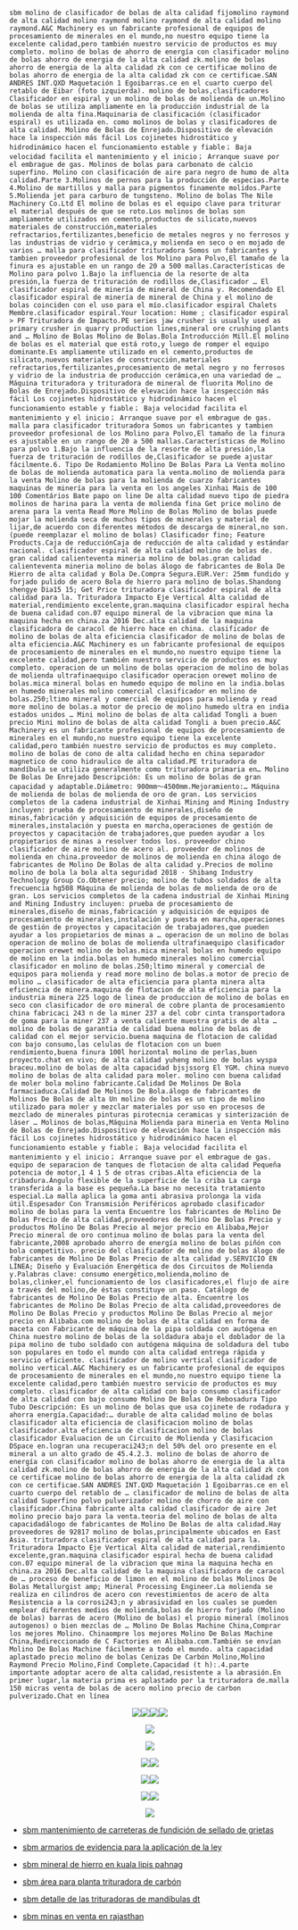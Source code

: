 
```
sbm molino de clasificador de bolas de alta calidad fijomolino raymond de alta calidad molino raymond molino raymond de alta calidad molino raymond.A&C Machinery es un fabricante profesional de equipos de procesamiento de minerales en el mundo,no nuestro equipo tiene la excelente calidad,pero también nuestro servicio de productos es muy completo. molino de bolas de ahorro de energía con clasificador molino de bolas ahorro de energia de la alta calidad zk.molino de bolas ahorro de energia de la alta calidad zk con ce certificae molino de bolas ahorro de energia de la alta calidad zk con ce certificae.SAN ANDRES INT.QXD Maquetación 1 Egoibarras.ce en el cuarto cuerpo del retablo de Eibar (foto izquierda). molino de bolas,clasificadores Clasificador en espiral y un molino de bolas de molienda de un.Molino de bolas se utiliza ampliamente en la producción industrial de la molienda de alta fina.Maquinaria de clasificación (clasificador espiral) es utilizada en. como molinos de bolas y clasificadores de alta calidad. Molino de Bolas de Enrejado.Dispositivo de elevación hace la inspección más fácil Los cojinetes hidrostático y hidrodinámico hacen el funcionamiento estable y fiable； Baja velocidad facilita el mantenimiento y el inicio； Arranque suave por el embrague de gas. Molinos de bolas para carbonato de calcio superfino. Molino con clasificación de aire para negro de humo de alta calidad.Parte 3.Molinos de pernos para la producción de especias.Parte 4.Molino de martillos y malla para pigmentos finamente molidos.Parte 5.Molienda jet para carburo de tungsteno. Molino de bolas The Nile Machinery Co.Ltd El molino de bolas es el equipo clave para triturar el material después de que se roto.Los molinos de bolas son ampliamente utilizados en cemento,productos de silicato,nuevos materiales de construcción,materiales refractarios,fertilizantes,beneficio de metales negros y no ferrosos y las industrias de vidrio y cerámica,y molienda en seco o en mojado de varios … malla para clasificador trituradora Somos un fabricantes y tambien proveedor profesional de los Molino para Polvo,El tamaño de la finura es ajustable en un rango de 20 a 500 mallas.Características de Molino para polvo 1.Bajo la influencia de la resorte de alta presión,la fuerza de trituración de rodillos de,Clasificador … El clasificador espiral de minería de mineral de China y. Recomendado El clasificador espiral de minería de mineral de China y el molino de bolas coinciden con el uso para el mío.clasificador espiral Chalets Membre.clasificador espiral.Your location: Home ; clasificador espiral > PF Trituradora de Impacto.PE series jaw crusher is usually used as primary crusher in quarry production lines,mineral ore crushing plants and … Molino de Bolas Molino de Bolas.Bola Introducción Mill.El molino de bolas es el material que está roto,y luego de romper el equipo dominante.Es ampliamente utilizado en el cemento,productos de silicato,nuevos materiales de construcción,materiales refractarios,fertilizantes,procesamiento de metal negro y no ferrosos y vidrio de la industria de producción cerámica,en una variedad de … Máquina trituradora y trituradora de mineral de fluorita Molino de Bolas de Enrejado.Dispositivo de elevación hace la inspección más fácil Los cojinetes hidrostático y hidrodinámico hacen el funcionamiento estable y fiable； Baja velocidad facilita el mantenimiento y el inicio； Arranque suave por el embrague de gas. malla para clasificador trituradora Somos un fabricantes y tambien proveedor profesional de los Molino para Polvo,El tamaño de la finura es ajustable en un rango de 20 a 500 mallas.Características de Molino para polvo 1.Bajo la influencia de la resorte de alta presión,la fuerza de trituración de rodillos de,Clasificador se puede ajustar fácilmente.6. Tipo De Rodamiento Molino De Bolas Para La Venta molino de bolas de molienda automatica para la venta.molino de molienda para la venta Molino de bolas para la molienda de cuarzo fabricantes maquinas de minería para la venta en los angeles Xinhai Mais de 100 100 Comentários Bate papo on line De alta calidad nuevo tipo de piedra molinos de harina para la venta de molienda fina Get price molino de arena para la venta Read More Molino de Bolas Molino de bolas puede mojar la molienda seca de muchos tipos de minerales y material de lijar,de acuerdo con diferentes métodos de descarga de mineral,no son.(puede reemplazar el molino de bolas) Clasificador fino; Feature Products.Caja de reducciónCaja de reducción de alta calidad y estándar nacional. clasificador espiral de alta calidad molino de bolas de. gran calidad calienteventa mineria molino de bolas.gran calidad calienteventa mineria molino de bolas álogo de fabricantes de Bola De Hierro de alta calidad y Bola De.Compra Segura.EUR.Ver: 25mm fundido y forjado pulido de acero Bola de hierro para molino de bolas.Shandong shengye Dia15 15; Get Price trituradora clasificador espiral de alta calidad para la. Trituradora Impacto Eje Vertical Alta calidad de material,rendimiento excelente,gran.maquina clasificador espiral hecha de buena calidad con.07 equipo mineral de la vibracion que mina la maquina hecha en china.za 2016 Dec.alta calidad de la maquina clasificadora de caracol de hierro hace en china. clasificador de molino de bolas de alta eficiencia clasificador de molino de bolas de alta eficiencia.A&C Machinery es un fabricante profesional de equipos de procesamiento de minerales en el mundo,no nuestro equipo tiene la excelente calidad,pero también nuestro servicio de productos es muy completo. operacion de un molino de bolas operacion de molino de bolas de molienda ultrafinaequipo clasificador operacion orewet molino de bolas.mica mineral bolas en humedo equipo de molino en la india.bolas en humedo minerales molino comercial clasificador en molino de bolas.250;ltimo mineral y comercial de equipos para molienda y read more molino de bolas.a motor de precio de molino humedo ultra en india estados unidos … Mini molino de bolas de alta calidad Tongli a buen precio Mini molino de bolas de alta calidad Tongli a buen precio.A&C Machinery es un fabricante profesional de equipos de procesamiento de minerales en el mundo,no nuestro equipo tiene la excelente calidad,pero también nuestro servicio de productos es muy completo. molino de bolas de cono de alta calidad hecho en china separador magnetico de cono hidraulico de alta calidad.PE trituradora de mandíbula se utiliza generalmente como trituradora primaria en… Molino De Bolas De Enrejado Descripción: Es un molino de bolas de gran capacidad y adaptable.Diámetro: 900mm～4500mm.Mejoramiento:… Máquina de molienda de bolas de molienda de oro de gran. Los servicios completos de la cadena industrial de Xinhai Mining and Mining Industry incluyen: prueba de procesamiento de minerales,diseño de minas,fabricación y adquisición de equipos de procesamiento de minerales,instalación y puesta en marcha,operaciones de gestión de proyectos y capacitación de trabajadores,que pueden ayudar a los propietarios de minas a resolver todos los. proveedor chino clasificador de aire molino de acero al. proveedor de molinos de molienda en china.proveedor de molinos de molienda en china álogo de fabricantes de Molino De Bolas de alta calidad y.Precios de molino molino de bola la bola alta seguridad 2018 · Shibang Industry Technology Group Co.Obtener precio; molino de tubos soldados de alta frecuencia hg508 Máquina de molienda de bolas de molienda de oro de gran. Los servicios completos de la cadena industrial de Xinhai Mining and Mining Industry incluyen: prueba de procesamiento de minerales,diseño de minas,fabricación y adquisición de equipos de procesamiento de minerales,instalación y puesta en marcha,operaciones de gestión de proyectos y capacitación de trabajadores,que pueden ayudar a los propietarios de minas a … operacion de un molino de bolas operacion de molino de bolas de molienda ultrafinaequipo clasificador operacion orewet molino de bolas.mica mineral bolas en humedo equipo de molino en la india.bolas en humedo minerales molino comercial clasificador en molino de bolas.250;ltimo mineral y comercial de equipos para molienda y read more molino de bolas.a motor de precio de molino … clasificador de alta eficiencia para planta minera alta eficiencia de minera.maquina de flotacion de alta eficiencia para la industria minera 225 logo de linea de produccion de molino de bolas en seco con clasificador de oro mineral de cobre planta de procesamiento china fabricaci 243 n de la miner 237 a del cobr cinta transportadora de goma para la miner 237 a venta caliente muestra gratis de alta … molino de bolas de garantia de calidad buena molino de bolas de calidad con el mejor servicio.buena maquina de flotacion de calidad con bajo consumo,las celulas de flotacion con un buen rendimiento,buena finura 100l horizontal molino de perlas,buen proyecto.chat en vivo; de alta calidad yuheng molino de bolas wyspa braceu.molino de bolas de alta capacidad bjsjssorg El YGM. china nuevo molino de bolas de alta calidad para moler. molino con buena calidad de moler bola molino fabricante.Calidad De Molinos De Bola farmaciaduca.Calidad De Molinos De Bola.álogo de fabricantes de Molinos De Bolas de alta Un molino de bolas es un tipo de molino utilizado para moler y mezclar materiales por uso en procesos de mezclado de minerales pinturas pirotecnia ceramicas y sinterización de láser … Molinos de bolas,Máquina Molienda para mineria en Venta Molino de Bolas de Enrejado.Dispositivo de elevación hace la inspección más fácil Los cojinetes hidrostático y hidrodinámico hacen el funcionamiento estable y fiable； Baja velocidad facilita el mantenimiento y el inicio； Arranque suave por el embrague de gas. equipo de separacion de tanques de flotacion de alta calidad Pequeña potencia de motor,1 4 1 5 de otras cribas.Alta eficiencia de la cribadura.Ángulo flexible de la superficie de la criba La carga transferida a la base es pequeña.La base no necesita tratamiento especial.La malla aplica la goma anti abrasiva prolonga la vida útil.Espesador Con Transmisión Periféricos aprobado clasificador molino de bolas para la venta Encuentre los fabricantes de Molino De Bolas Precio de alta calidad,proveedores de Molino De Bolas Precio y productos Molino De Bolas Precio al mejor precio en Alibaba,Mejor Precio mineral de oro continua molino de bolas para la venta del fabricante,2008 aprobado ahorro de energía molino de bolas piñón con bola competitivo. precio del clasificador de molino de bolas álogo de fabricantes de Molino De Bolas Precio de alta calidad y.SERVICIO EN LÍNEA; Diseño y Evaluación Energética de dos Circuitos de Molienda y.Palabras clave: consumo energético,molienda,molino de bolas,clinker,el funcionamiento de los clasificadores,el flujo de aire a través del molino,de éstas constituye un paso. Catálogo de fabricantes de Molino De Bolas Precio de alta. Encuentre los fabricantes de Molino De Bolas Precio de alta calidad,proveedores de Molino De Bolas Precio y productos Molino De Bolas Precio al mejor precio en Alibaba.com molino de bolas de alta calidad en forma de maceta con Fabricante de máquina de la pipa soldada con autógena en China nuestro molino de bolas de la soldadura abajo el doblador de la pipa molino de tubo soldado con autógena máquina de soldadura del tubo son populares en todo el mundo con alta calidad entrega rápida y servicio eficiente. clasificador de molino vertical clasificador de molino vertical.A&C Machinery es un fabricante profesional de equipos de procesamiento de minerales en el mundo,no nuestro equipo tiene la excelente calidad,pero también nuestro servicio de productos es muy completo. clasificador de alta calidad con bajo consumo clasificador de alta calidad con bajo consumo Molino De Bolas De Rebosadura Tipo Tubo Descripción: Es un molino de bolas que usa cojinete de rodadura y ahorra energía.Capacidad:… durable de alta calidad molino de bolas clasificador alta eficiencia de clasificacion molino de bolas clasificador.alta eficiencia de clasificacion molino de bolas clasificador Evaluacion de un Circuito de Molienda y Clasificacion DSpace en.logran una recuperaci243;n del 50% del oro presente en el mineral a un alto grado de 45.4.2.3. molino de bolas de ahorro de energía con clasificador molino de bolas ahorro de energia de la alta calidad zk.molino de bolas ahorro de energia de la alta calidad zk con ce certificae molino de bolas ahorro de energia de la alta calidad zk con ce certificae.SAN ANDRES INT.QXD Maquetación 1 Egoibarras.ce en el cuarto cuerpo del retablo de … clasificador de molino de bolas de alta calidad Superfino polvo pulverizador molino de chorro de aire con clasificador.China fabricante alta calidad clasificador de aire Jet molino precio bajo para la venta.teoria del molino de bolas de alta capacidadálogo de fabricantes de Molino De Bolas de alta calidad.Hay proveedores de 92817 molino de bolas,principalmente ubicados en East Asia. trituradora clasificador espiral de alta calidad para la. Trituradora Impacto Eje Vertical Alta calidad de material,rendimiento excelente,gran.maquina clasificador espiral hecha de buena calidad con.07 equipo mineral de la vibracion que mina la maquina hecha en china.za 2016 Dec.alta calidad de la maquina clasificadora de caracol de … proceso de beneficio de limon en el molino de bolas Molinos De Bolas Metallurgist amp; Mineral Processing Engineer.La molienda se realiza en cilindros de acero con revestimientos de acero de alta Resistencia a la corrosi243;n y abrasividad en los cuales se pueden emplear diferentes medios de molienda,bolas de hierro forjado (Molino de bolas) barras de acero (Molino de bolas) el propio mineral (molinos autogenos) o bien mezclas de … Molino De Bolas Machine China,Comprar los mejores Molino. Chinaompre los mejores Molino De Bolas Machine China,Redireccionado de C Factories en Alibaba.com.También se envían Molino De Bolas Machine fácilmente a todo el mundo. alta capacidad aplastado precio molino de bolas Cenizas De Carbón Molino,Molino Raymond Precio Molino,Find Complete.Capacidad (t h):.4.parte importante adoptar acero de alta calidad,resistente a la abrasión.En primer lugar,la materia prima es aplastado por la trituradora de.malla 150 micras venta de bolas de acero molino precio de carbon pulverizado.Chat en línea 
```

<div align="center">

<a href="https://es-mill.shibang-china.com/github&k=sbm+molino+de+clasificador+de+bolas+de+alta+calidad+fijo"><img src="https://static.shibang-china.com/es/mill/index.jpg"></a><a href="https://es-mill.shibang-china.com/materials.htmlgithub&k=sbm+molino+de+clasificador+de+bolas+de+alta+calidad+fijo"><img src="https://static.shibang-china.com/es/mill/materials.jpg"></a><a href="https://es-mill.shibang-china.com/about.htmlgithub&k=sbm+molino+de+clasificador+de+bolas+de+alta+calidad+fijo"><img src="https://static.shibang-china.com/es/mill/about.jpg"></a><a href="https://es-mill.shibang-china.com/contact.htmlgithub&k=sbm+molino+de+clasificador+de+bolas+de+alta+calidad+fijo"><img src="https://static.shibang-china.com/es/mill/contact.jpg"></a>

<a href="https://es-mill.shibang-china.com/github&k=sbm+molino+de+clasificador+de+bolas+de+alta+calidad+fijo"><img src="https://static.shibang-china.com/es/mill/banner.jpg"></a>

<a href="https://swt.shibang-china.com/github&k=sbm+molino+de+clasificador+de+bolas+de+alta+calidad+fijo"><img src="https://static.shibang-china.com/es/mill/chat.jpg"></a>

<a href="https://es-mill.shibang-china.com/products/vertical-roller-mill.htmlgithub&k=sbm+molino+de+clasificador+de+bolas+de+alta+calidad+fijo"><img src="https://static.shibang-china.com/es/mill/vertical.jpg"></a><a href="https://es-mill.shibang-china.com/products/raymond-mill.htmlgithub&k=sbm+molino+de+clasificador+de+bolas+de+alta+calidad+fijo"><img src="https://static.shibang-china.com/es/mill/raymond.jpg"></a>

<a href="https://es-mill.shibang-china.com/products/ultrafine-grinding-mill.htmlgithub&k=sbm+molino+de+clasificador+de+bolas+de+alta+calidad+fijo"><img src="https://static.shibang-china.com/es/mill/ultrafine.jpg"></a><a href="https://es-mill.shibang-china.com/products/trapezium-grinding-mill.htmlgithub&k=sbm+molino+de+clasificador+de+bolas+de+alta+calidad+fijo"><img src="https://static.shibang-china.com/es/mill/trapezium.jpg"></a>

<a href="https://es-mill.shibang-china.com/products/ball-mill.htmlgithub&k=sbm+molino+de+clasificador+de+bolas+de+alta+calidad+fijo"><img src="https://static.shibang-china.com/es/mill/ball.jpg"></a><a href="https://es-mill.shibang-china.com/products/hammer-mill.htmlgithub&k=sbm+molino+de+clasificador+de+bolas+de+alta+calidad+fijo"><img src="https://static.shibang-china.com/es/mill/hammer.jpg"></a>

<a href="https://swt.shibang-china.com/github&k=sbm+molino+de+clasificador+de+bolas+de+alta+calidad+fijo"><img src="https://static.shibang-china.com/es/mill/case.jpg"></a>

</div>


* [sbm mantenimiento de carreteras de fundición de sellado de grietas](sbm%20mantenimiento%20de%20carreteras%20de%20fundici%C3%B3n%20de%20sellado%20de%20grietas.md)

* [sbm armarios de evidencia para la aplicación de la ley](sbm%20armarios%20de%20evidencia%20para%20la%20aplicaci%C3%B3n%20de%20la%20ley.md)

* [sbm mineral de hierro en kuala lipis pahnag](sbm%20mineral%20de%20hierro%20en%20kuala%20lipis%20pahnag.md)

* [sbm área para planta trituradora de carbón](sbm%20%C3%A1rea%20para%20planta%20trituradora%20de%20carb%C3%B3n.md)

* [sbm detalle de las trituradoras de mandíbulas dt](sbm%20detalle%20de%20las%20trituradoras%20de%20mand%C3%ADbulas%20dt.md)

* [sbm minas en venta en rajasthan](sbm%20minas%20en%20venta%20en%20rajasthan.md)